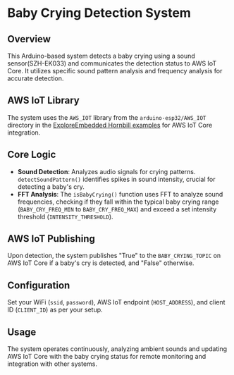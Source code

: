 # Baby Crying Detection System

## Overview

This Arduino-based system detects a baby crying using a sound sensor(SZH-EK033) and communicates the detection status to AWS IoT Core. It utilizes specific sound pattern analysis and frequency analysis for accurate detection.

## AWS IoT Library

The system uses the `AWS_IOT` library from the `arduino-esp32/AWS_IOT` directory in the [ExploreEmbedded Hornbill examples](https://github.com/ExploreEmbedded/Hornbill-Examples) for AWS IoT Core integration.

## Core Logic

- **Sound Detection**: Analyzes audio signals for crying patterns. `detectSoundPattern()` identifies spikes in sound intensity, crucial for detecting a baby's cry.
- **FFT Analysis**: The `isBabyCrying()` function uses FFT to analyze sound frequencies, checking if they fall within the typical baby crying range (`BABY_CRY_FREQ_MIN` to `BABY_CRY_FREQ_MAX`) and exceed a set intensity threshold (`INTENSITY_THRESHOLD`).

## AWS IoT Publishing

Upon detection, the system publishes "True" to the `BABY_CRYING_TOPIC` on AWS IoT Core if a baby's cry is detected, and "False" otherwise.

## Configuration

Set your WiFi (`ssid`, `password`), AWS IoT endpoint (`HOST_ADDRESS`), and client ID (`CLIENT_ID`) as per your setup.

## Usage

The system operates continuously, analyzing ambient sounds and updating AWS IoT Core with the baby crying status for remote monitoring and integration with other systems.
